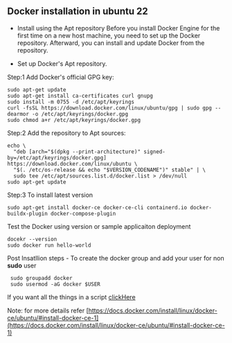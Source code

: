 
## Docker installation in ubuntu 22
 - Install using the Apt repository
   Before you install Docker Engine for the first time on a new host machine, you need to set up the Docker repository. Afterward, you can install and update Docker from the repository.

 - Set up Docker's Apt repository.

Step:1 Add Docker's official GPG key:
     
    sudo apt-get update
    sudo apt-get install ca-certificates curl gnupg
    sudo install -m 0755 -d /etc/apt/keyrings
    curl -fsSL https://download.docker.com/linux/ubuntu/gpg | sudo gpg --dearmor -o /etc/apt/keyrings/docker.gpg
    sudo chmod a+r /etc/apt/keyrings/docker.gpg

Step:2 Add the repository to Apt sources:
    
    echo \
      "deb [arch="$(dpkg --print-architecture)" signed-by=/etc/apt/keyrings/docker.gpg] https://download.docker.com/linux/ubuntu \
      "$(. /etc/os-release && echo "$VERSION_CODENAME")" stable" | \
      sudo tee /etc/apt/sources.list.d/docker.list > /dev/null
    sudo apt-get update

Step:3 To install latest version 
    
    sudo apt-get install docker-ce docker-ce-cli containerd.io docker-buildx-plugin docker-compose-plugin
 
   Test the Docker using version or sample applicaiton deployment

    docekr --version
    sudo docker run hello-world

   Post Insatllion steps - To create the docker group and add your user for non **sudo** user

     sudo groupadd docker
     sudo usermod -aG docker $USER

If you want all the things in a script [clickHere](https://github.com/Simha06N/DevOps_Cheatsheet/blob/main/Docker/docker-instalation.sh)

Note: for more details refer  [https://docs.docker.com/install/linux/docker-ce/ubuntu/#install-docker-ce-1](https://docs.docker.com/install/linux/docker-ce/ubuntu/#install-docker-ce-1)
